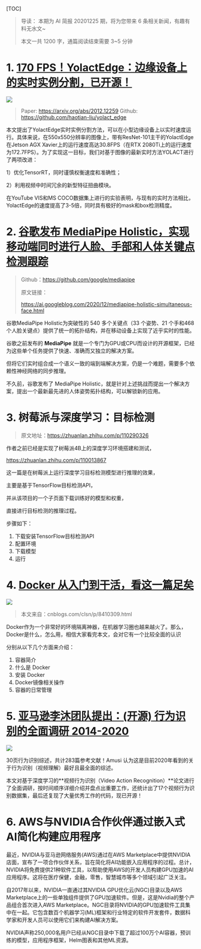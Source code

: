 [TOC]

> 导读： 本期为 AI 简报 20201225 期，将为您带来 6 条相关新闻，有趣有料无水文~
>
> 本文一共 1200 字，通篇阅读结束需要 3~5 分钟

# 1. [170 FPS！YolactEdge：边缘设备上的实时实例分割，已开源！](https://mp.weixin.qq.com/s/xMeNe-issh0gjdCx-qWVrw)

![](https://gitee.com/lebhoryi/PicGoPictureBed/raw/master/img/20201225152223.png)

> Paper: https://arxiv.org/abs/2012.12259
> Github: https://github.com/haotian-liu/yolact_edge

本文提出了YolactEdge实时实例分割方法，可以在小型边缘设备上以实时速度运行。具体来说，在550x550分辨率的图像上，带有ResNet-101主干的YolactEdge在Jetson AGX Xavier上的运行速度高达30.8FPS（在RTX 2080Ti上的运行速度为172.7FPS）。为了实现这一目标，我们对基于图像的最新实时方法YOLACT进行了两项改进：

1）优化TensorRT，同时谨慎权衡速度和准确性；

2）利用视频中时间冗余的新型特征扭曲模块。

在YouTube VIS和MS COCO数据集上进行的实验表明，与现有的实时方法相比，YolactEdge的速度提高了3-5倍，同时具有极好的mask和box检测精度。

# 2. [谷歌发布 MediaPipe Holistic，实现移动端同时进行人脸、手部和人体关键点检测跟踪](https://mp.weixin.qq.com/s/0mmDhQmO7IuiQwVvz9fvEQ)

> Github：https://github.com/google/mediapipe
>
> 原文链接：
>
> https://ai.googleblog.com/2020/12/mediapipe-holistic-simultaneous-face.html

谷歌MediaPipe Holistic为突破性的 540 多个关键点（33 个姿势、21 个手和468 个人脸关键点）提供了统一的拓扑结构，并在移动设备上实现了近乎实时的性能。

谷歌之前发布的 **MediaPipe** 就是一个专门为GPU或CPU而设计的开源框架，已经为这些单个任务提供了快速、准确而又独立的解决方案。

但将它们实时组合成一个语义一致的端到端解决方案，仍是一个难题，需要多个依赖性神经网络的同步推理。

不久前，谷歌发布了 MediaPipe Holistic，就是针对上述挑战而提出一个解决方案，提出一个最新最先进的人体姿势拓扑结构，可以解锁新的应用。

# 3. 树莓派与深度学习：目标检测

> 原文地址：https://zhuanlan.zhihu.com/p/110290326

作者之前已经是实现了树莓派4B上的深度学习环境搭建和测试，

https://zhuanlan.zhihu.com/p/110013867

这一篇是在树莓派上运行深度学习目标检测模型进行推理的效果，

主要是基于TensorFlow目标检测API，

并从该项目的一个子页面下载训练好的模型和权重，

直接进行目标检测的推理过程。

步骤如下：

1. 下载安装TensorFlow目标检测API
2. 配置环境
3. 下载模型
4. 运行

# 4. [Docker 从入门到干活，看这一篇足矣](https://mp.weixin.qq.com/s/Gu8UnHXMPn4WZ-58RLHShg)

![](https://gitee.com/lebhoryi/PicGoPictureBed/raw/master/img/20201225160405.png)

> 本文来自：cnblogs.com/clsn/p/8410309.html 

Docker作为一个非常好的环境隔离神器，在机器学习圈也越来越火了。那么，Docker是什么，怎么用，相信大家看完本文，会对它有一个比较全面的认识

分别从以下几个方面来介绍：

1. 容器简介
2. 什么是 Docker
3. 安装 Docker
4. Docker镜像相关操作
5. 容器的日常管理

# 5. [亚马逊李沐团队提出：(开源) 行为识别的全面调研 2014-2020](https://mp.weixin.qq.com/s/ZrmYgrZM74baS8zfmkrDfg)

![](https://gitee.com/lebhoryi/PicGoPictureBed/raw/master/img/20201225151449.png)

30页行为识别综述，共计283篇参考文献！Amusi 认为这是目前2020年看到的关于行为识别（视频理解）最好且最全面的综述。

本文对基于深度学习的**视频行为识别（Video Action Recognition）**论文进行了全面调研，按时间顺序详细介绍并盘点出重要工作，还统计出了17个视频行为识别数据集，最后还复现了大量优秀工作的代码，现已开源！

# 6. AWS与NVIDIA合作伙伴通过嵌入式AI简化构建应用程序

最近，NVIDIA与亚马逊网络服务(AWS)通过在AWS Marketplace中提供NVIDIA店面，宣布了一项合作伙伴关系，旨在简化将AI功能嵌入应用程序的过程。总计，NVIDIA将免费提供21种软件工具，以帮助使用AWS的开发人员构建GPU加速的AI应用程序。这将在医疗保健，金融，零售，智慧城市等多个领域引起广泛关注。

自2017年以来，NVIDIA一直通过其NVIDIA GPU优化云(NGC)目录以及AWS Marketplace上的一些单独组件提供了GPU加速软件。但是，这是Nvidia的整个产品组合首次进入AWS Marketplace。NGC目录将NVIDIA的GPU加速软件工具集中在一起。它包含数百个机器学习(ML)框架和行业特定的软件开发套件，数据科学家和开发人员可以使用它们来构建AI解决方案。

NVIDIA声称250,000名用户已经从NGC目录中下载了超过100万个AI容器，预训练的模型，应用程序框架，Helm图表和其他ML资源。